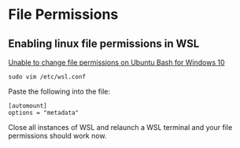 # File Permissions

## Enabling linux file permissions in WSL
[Unable to change file permissions on Ubuntu Bash for Windows 10](https://superuser.com/a/1343737)
```
sudo vim /etc/wsl.conf
```
Paste the following into the file:
```
[automount]
options = "metadata"
```
Close all instances of WSL and relaunch a WSL terminal and your file permissions should work now.
